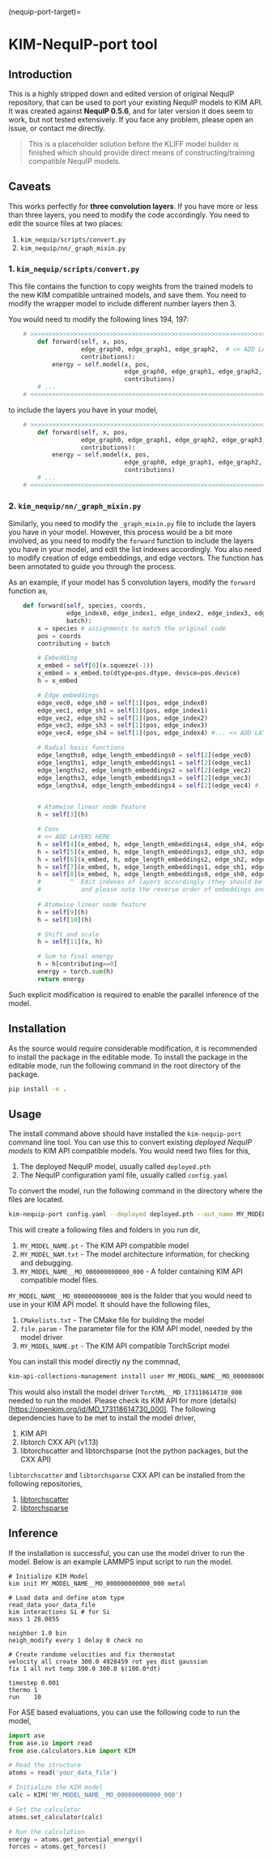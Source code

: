 (nequip-port-target)=
# KIM-NequIP-port tool
## Introduction
This is a highly stripped down and edited version of original NequIP repository,
that can be used to port your existing NequIP models to KIM API. It was created against 
**NequIP 0.5.6**, and for later version it does seem to work, but not tested extensively. If 
you face any problem, please open an issue, or contact me directly.

> This is a placeholder solution before the KLIFF model builder is finished which should 
provide direct means of constructing/training compatible NequIP models.

## Caveats
This works perfectly for **three convolution layers**. If you have more or less than three layers, 
you need to modify the code accordingly. You need to edit the source files at two places:
1. `kim_nequip/scripts/convert.py`
2. `kim_nequip/nn/_graph_mixin.py`

### 1. `kim_nequip/scripts/convert.py`
This file contains the function to copy weights from the trained models to the new KIM 
compatible untrained models, and save them. You need to modify the wrapper model to
include different number layers then 3. 

You would need to modify the following lines 194, 197:
```python
    # >>>>>>>>>>>>>>>>>>>>>>>>>>>>>>>>>>>>>>>>>>>>>>>>>>>>>>>>>>>>>>>>>>>>>>>
        def forward(self, x, pos,
                    edge_graph0, edge_graph1, edge_graph2,  # << ADD LAYERS HERE       #194
                    contributions):
            energy = self.model(x, pos,
                                edge_graph0, edge_graph1, edge_graph2, # << ADD LAYERS HERE #197
                                contributions)
        # ...
    # <<<<<<<<<<<<<<<<<<<<<<<<<<<<<<<<<<<<<<<<<<<<<<<<<<<<<<<<<<<<<<<<<<<<<<<<
```
to include the layers you have in your model,
```python
    # >>>>>>>>>>>>>>>>>>>>>>>>>>>>>>>>>>>>>>>>>>>>>>>>>>>>>>>>>>>>>>>>>>>>>>>
        def forward(self, x, pos,
                    edge_graph0, edge_graph1, edge_graph2, edge_graph3, edge_graph4,  # << ADD LAYERS HERE       #194
                    contributions):
            energy = self.model(x, pos,
                                edge_graph0, edge_graph1, edge_graph2, edge_graph3, edge_graph4, # << ADD LAYERS HERE #197
                                contributions)
        # ...
    # <<<<<<<<<<<<<<<<<<<<<<<<<<<<<<<<<<<<<<<<<<<<<<<<<<<<<<<<<<<<<<<<<<<<<<<<
```

### 2. `kim_nequip/nn/_graph_mixin.py`
Similarly, you need to modify the `_graph_mixin.py` file to include the layers you have in your model.
However, this process would be a bit more involved, as you need to modify the `forward` function to include
the layers you have in your model, and edit the list indexes accordingly. You also need to
modify creation of edge embeddings, and edge vectors.
The function has been annotated to guide you through the process.

As an example, if your model has 5 convolution layers, modify the `forward` function as,

```python
    def forward(self, species, coords,
                edge_index0, edge_index1, edge_index2, edge_index3, edge_index4, # << ADD LAYERS HERE
                batch):
        x = species # assignments to match the original code
        pos = coords
        contributing = batch

        # Embedding
        x_embed = self[0](x.squeeze(-1))
        x_embed = x_embed.to(dtype=pos.dtype, device=pos.device)
        h = x_embed

        # Edge embeddings
        edge_vec0, edge_sh0 = self[1](pos, edge_index0)
        edge_vec1, edge_sh1 = self[1](pos, edge_index1)
        edge_vec2, edge_sh2 = self[1](pos, edge_index2)
        edge_vec3, edge_sh3 = self[1](pos, edge_index3)
        edge_vec4, edge_sh4 = self[1](pos, edge_index4) #... << ADD LAYERS HERE

        # Radial basis functions
        edge_lengths0, edge_length_embeddings0 = self[2](edge_vec0)
        edge_lengths1, edge_length_embeddings1 = self[2](edge_vec1)
        edge_lengths2, edge_length_embeddings2 = self[2](edge_vec2)
        edge_lengths3, edge_length_embeddings3 = self[2](edge_vec3)
        edge_lengths4, edge_length_embeddings4 = self[2](edge_vec4) #... << ADD LAYERS HERE


        # Atomwise linear node feature
        h = self[3](h)

        # Conv
        # << ADD LAYERS HERE
        h = self[4](x_embed, h, edge_length_embeddings4, edge_sh4, edge_index4)
        h = self[5](x_embed, h, edge_length_embeddings3, edge_sh3, edge_index3)
        h = self[6](x_embed, h, edge_length_embeddings2, edge_sh2, edge_index2)
        h = self[7](x_embed, h, edge_length_embeddings1, edge_sh1, edge_index1)
        h = self[8](x_embed, h, edge_length_embeddings0, edge_sh0, edge_index0)
        #        ^  Edit indexes of layers accordingly (they should be in sequential order)
        #           and please note the reverse order of embeddings and edge vectors etc.
    
        # Atomwise linear node feature
        h = self[9](h)
        h = self[10](h)

        # Shift and scale
        h = self[11](x, h)

        # Sum to final energy
        h = h[contributing==0]
        energy = torch.sum(h)
        return energy
```
Such explicit modification is required to enable the parallel inference of the model.

## Installation
As the source would require considerable modification, it is recommended to install the package
in the editable mode. To install the package in the editable mode, run the following command in the
root directory of the package.

```bash
pip install -e .
```

## Usage
The install command above should have installed the `kim-nequip-port` command line tool. 
You can use this to convert existing *deployed NequIP models* to KIM API compatible models.
You would need two files for this, 
1. The deployed NequIP model, usually called `deployed.pth`
2. The NequIP configuration yaml file, usually called `config.yaml`

To convert the model, run the following command in the directory where the files are located.

```bash
kim-nequip-port config.yaml --deployed deployed.pth --out_name MY_MODEL_NAME.pt --save-kim-model
```

This will create a following files and folders in you run dir,
1. `MY_MODEL_NAME.pt` - The KIM API compatible model
2. `MY_MODEL_NAM.txt` - The model architecture information, for checking and debugging.
3. `MY_MODEL_NAME__MO_000000000000_000` - A folder containing KIM API compatible model files.

`MY_MODEL_NAME__MO_000000000000_000` is the folder that you would need to use in your KIM API
model. It should have the following files,
1. `CMakelists.txt` - The CMake file for building the model
2. `file.param` - The parameter file for the KIM API model, needed by the model driver
3. `MY_MODEL_NAME.pt` - The KIM API compatible TorchScript model

You can install this model directly ny the commnad,
```bash
kim-api-collections-management install user MY_MODEL_NAME__MO_000000000000_000
```
This would also install the model driver `TorchML__MD_173118614730_000` needed to run 
the model. Please check its KIM API for more (details)[https://openkim.org/id/MD_173118614730_000].
The following dependencies have to be met to install the model driver,
1. KIM API
2. libtorch CXX API (v1.13)
3. libtorchscatter and libtorchsparse (not the python packages, but the CXX API)

`libtorchscatter` and `libtorchsparse` CXX API can be installed from the following repositories,
1. [libtorchscatter](https://github.com/rusty1s/pytorch_scatter)
2. [libtorchsparse](https://github.com/rusty1s/pytorch_sparse)

## Inference
If the installation is successful, you can use the model driver to run the model. Below is an 
example LAMMPS input script to run the model.

```
# Initialize KIM Model
kim init MY_MODEL_NAME__MO_000000000000_000 metal

# Load data and define atom type
read_data your_data_file
kim interactions Si # for Si
mass 1 28.0855

neighbor 1.0 bin
neigh_modify every 1 delay 0 check no

# Create randome velocities and fix thermostat
velocity all create 300.0 4928459 rot yes dist gaussian
fix 1 all nvt temp 300.0 300.0 $(100.0*dt)

timestep 0.001
thermo 1
run    10
```
For ASE based evaluations, you can use the following code to run the model,
```python
import ase
from ase.io import read
from ase.calculators.kim import KIM

# Read the structure
atoms = read('your_data_file')

# Initialize the KIM model
calc = KIM('MY_MODEL_NAME__MO_000000000000_000')

# Set the calculator
atoms.set_calculator(calc)

# Run the calculation
energy = atoms.get_potential_energy()
forces = atoms.get_forces()
```

